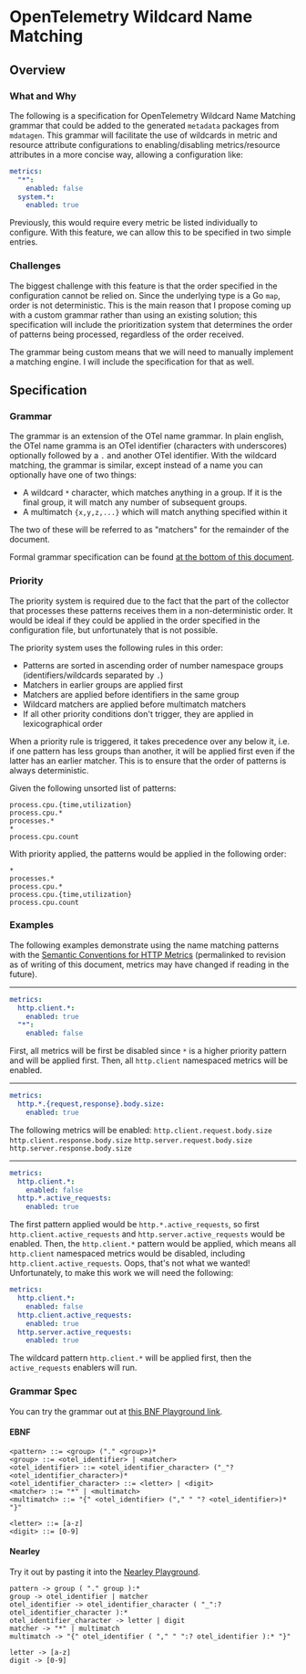 # OpenTelemetry Wildcard Name Matching

## Overview

### What and Why

The following is a specification for OpenTelemetry Wildcard Name Matching grammar that could be added to the generated `metadata` packages from `mdatagen`. This grammar will facilitate the use of wildcards in metric and resource attribute configurations to enabling/disabling metrics/resource attributes in a more concise way, allowing a configuration like:

```yaml
metrics:
  "*":
    enabled: false
  system.*:
    enabled: true
```

Previously, this would require every metric be listed individually to configure. With this feature, we can allow this to be specified in two simple entries.

### Challenges

The biggest challenge with this feature is that the order specified in the configuration cannot be relied on. Since the underlying type is a Go `map`, order is not deterministic. This is the main reason that I propose coming up with a custom grammar rather than using an existing solution; this specification will include the prioritization system that determines the order of patterns being processed, regardless of the order received.

The grammar being custom means that we will need to manually implement a matching engine. I will include the specification for that as well.

## Specification

### Grammar

The grammar is an extension of the OTel name grammar. In plain english, the OTel name gramma is an OTel identifier (characters with underscores) optionally followed by a `.` and another OTel identifier. With the wildcard matching, the grammar is similar, except instead of a name you can optionally have one of two things:

* A wildcard `*` character, which matches anything in a group. If it is the final group, it will match any number of subsequent groups.
* A multimatch `{x,y,z,...}` which will match anything specified within it

The two of these will be referred to as "matchers" for the remainder of the document.

Formal grammar specification can be found [at the bottom of this document](#grammar-spec).

### Priority

The priority system is required due to the fact that the part of the collector that processes these patterns receives them in a non-deterministic order. It would be ideal if they could be applied in the order specified in the configuration file, but unfortunately that is not possible.

The priority system uses the following rules in this order:

* Patterns are sorted in ascending order of number namespace groups (identifiers/wildcards separated by `.`)
* Matchers in earlier groups are applied first
* Matchers are applied before identifiers in the same group
* Wildcard matchers are applied before multimatch matchers
* If all other priority conditions don't trigger, they are applied in lexicographical order

When a priority rule is triggered, it takes precedence over any below it, i.e. if one pattern has less groups than another, it will be applied first even if the latter has an earlier matcher. This is to ensure that the order of patterns is always deterministic.

Given the following unsorted list of patterns:
```
process.cpu.{time,utilization}
process.cpu.*
processes.*
*
process.cpu.count
```
With priority applied, the patterns would be applied in the following order:
```
*
processes.*
process.cpu.*
process.cpu.{time,utilization}
process.cpu.count
```

### Examples

The following examples demonstrate using the name matching patterns with the [Semantic Conventions for HTTP Metrics](https://github.com/open-telemetry/semantic-conventions/blob/5c3e4f1d4a21bcd6482edfe5feca74b5018f8cad/docs/http/http-metrics.md) (permalinked to revision as of writing of this document, metrics may have changed if reading in the future).

---

```yaml
metrics:
  http.client.*:
    enabled: true
  "*":
    enabled: false
```

First, all metrics will be first be disabled since `*` is a higher priority pattern and will be applied first. Then, all `http.client` namespaced metrics will be enabled.

---

```yaml
metrics:
  http.*.{request,response}.body.size:
    enabled: true
```

The following metrics will be enabled:
`http.client.request.body.size`
`http.client.response.body.size`
`http.server.request.body.size`
`http.server.response.body.size`

---

```yaml
metrics:
  http.client.*:
    enabled: false
  http.*.active_requests:
    enabled: true
```

The first pattern applied would be `http.*.active_requests`, so first `http.client.active_requests` and `http.server.active_requests` would be enabled. Then, the `http.client.*` pattern would be applied, which means all `http.client` namespaced metrics would be disabled, including `http.client.active_requests`. Oops, that's not what we wanted! Unfortunately, to make this work we will need the following:
```yaml
metrics:
  http.client.*:
    enabled: false
  http.client.active_requests:
    enabled: true
  http.server.active_requests:
    enabled: true
```
The wildcard pattern `http.client.*` will be applied first, then the `active_requests` enablers will run.

### Grammar Spec

You can try the grammar out at [this BNF Playground link](https://bnfplayground.pauliankline.com/?bnf=%3Cpattern%3E%20%3A%3A%3D%20%3Cgroup%3E%20(%22.%22%20%3Cgroup%3E)*%0A%3Cgroup%3E%20%3A%3A%3D%20%3Cotel_identifier%3E%20%7C%20%3Cmatcher%3E%0A%3Cotel_identifier%3E%20%3A%3A%3D%20%3Cotel_identifier_character%3E%20(%22_%22%3F%20%3Cotel_identifier_character%3E)*%0A%3Cotel_identifier_character%3E%20%3A%3A%3D%20%3Cletter%3E%20%7C%20%3Cdigit%3E%0A%3Cmatcher%3E%20%3A%3A%3D%20%22*%22%20%7C%20%3Cmultimatch%3E%0A%3Cmultimatch%3E%20%3A%3A%3D%20%22%7B%22%20%3Cotel_identifier%3E%20(%22%2C%22%20%22%20%22%3F%20%3Cotel_identifier%3E)*%20%22%7D%22%0A%0A%3Cletter%3E%20%3A%3A%3D%20%5Ba-z%5D%0A%3Cdigit%3E%20%3A%3A%3D%20%5B0-9%5D&name=OpenTelemetry%20Name%20Matching%20Pattern).

#### EBNF

```bnf
<pattern> ::= <group> ("." <group>)*
<group> ::= <otel_identifier> | <matcher>
<otel_identifier> ::= <otel_identifier_character> ("_"? <otel_identifier_character>)*
<otel_identifier_character> ::= <letter> | <digit>
<matcher> ::= "*" | <multimatch>
<multimatch> ::= "{" <otel_identifier> ("," " "? <otel_identifier>)* "}"

<letter> ::= [a-z]
<digit> ::= [0-9]
```

#### Nearley

Try it out by pasting it into the [Nearley Playground](https://omrelli.ug/nearley-playground/).

```ne
pattern -> group ( "." group ):*
group -> otel_identifier | matcher
otel_identifier -> otel_identifier_character ( "_":? otel_identifier_character ):*
otel_identifier_character -> letter | digit
matcher -> "*" | multimatch
multimatch -> "{" otel_identifier ( "," " ":? otel_identifier ):* "}"

letter -> [a-z]
digit -> [0-9]
```
